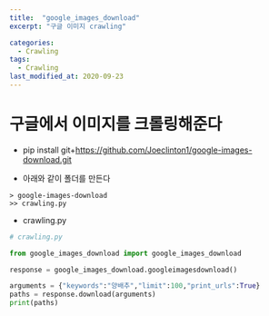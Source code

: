 ```yaml
---
title:  "google_images_download"
excerpt: "구글 이미지 crawling"

categories:
  - Crawling
tags:
  - Crawling
last_modified_at: 2020-09-23
---
```


# 구글에서 이미지를 크롤링해준다

* pip install git+https://github.com/Joeclinton1/google-images-download.git

* 아래와 같이 폴더를 만든다

```
> google-images-download
>> crawling.py
```

* crawling.py

```python
# crawling.py

from google_images_download import google_images_download   

response = google_images_download.googleimagesdownload()   

arguments = {"keywords":"양배추","limit":100,"print_urls":True} 
paths = response.download(arguments)   
print(paths)  
```
